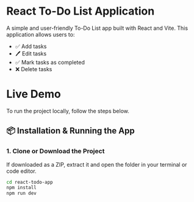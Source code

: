 #  React To-Do List Application

A simple and user-friendly To-Do List app built with React and Vite. This application allows users to:

- ✅ Add tasks
- 🖊️ Edit tasks
- ✅ Mark tasks as completed
- ❌ Delete tasks

# Live Demo

To run the project locally, follow the steps below.


## 📦 Installation & Running the App

### 1. Clone or Download the Project

If downloaded as a ZIP, extract it and open the folder in your terminal or code editor.

```bash
cd react-todo-app
npm install
npm run dev

